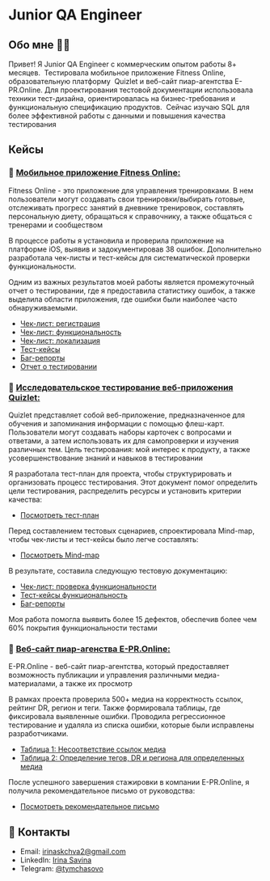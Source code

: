 # Junior QA Engineer

## Обо мне :raising_hand_woman:
Привет! Я Junior QA Engineer с коммерческим опытом работы 8+ месяцев.  Тестировала мобильное приложение Fitness Online, образовательную платформу  Quizlet и веб-сайт пиар-агентства E-PR.Online. Для проектирования тестовой документации использовала техники тест-дизайна, ориентировалась на бизнес-требования и функциональную спецификацию продуктов.  Сейчас изучаю SQL для более эффективной работы с данными и повышения качества тестирования

## Кейсы
### :small_orange_diamond: <ins>Мобильное приложение [Fitness Online](https://fitnessonline.app.link/DbvsHlcZ4W):</ins>

Fitness Online - это приложение для управления тренировками. В нем пользователи могут создавать свои тренировки/выбирать готовые, отслеживать прогресс занятий в дневнике тренировок, составлять персональную диету, обращаться к справочнику, а также общаться с тренерами и сообществом

В процессе работы я установила и проверила приложение на платформе iOS, выявив и задокументировав 38 ошибок. Дополнительно разработала чек-листы и тест-кейсы для систематической проверки функциональности.

Одним из важных результатов моей работы является промежуточный отчет о тестировании, где я предоставила статистику ошибок, а также выделила области приложения, где ошибки были наиболее часто обнаруживаемыми.

- [Чек-лист: регистрация](https://docs.google.com/spreadsheets/d/1ASDr_nrWYY-plTjCgibJNM9F8oAQKjYSr8z8GxJD4GM/edit?usp=sharing)
- [Чек-лист: функциональность](https://docs.google.com/spreadsheets/d/1eZStvKuyVECo_B9tj6ZPZF0MUf7LJ_yFhrr09i0nD8s/edit?usp=sharing)
- [Чек-лист: локализация](https://docs.google.com/spreadsheets/d/1Ndvw6CMfrO88uoIBFJsI5QGuUp6-SYUdog-_62QhFSQ/edit?usp=sharing)
- [Тест-кейсы](https://docs.google.com/spreadsheets/d/1zFamaY0L3r8Oy3490b_3f9gkdro0LwSX5NrV2exUfP4/edit?usp=sharing)
- [Баг-репорты](https://docs.google.com/spreadsheets/d/1XbMre4kIcCb5TAsSZlc6iz51mWW-e1cM3hd2zoOvRuo/edit?usp=sharing)
- [Отчет о тестировании](https://drive.google.com/file/d/1cyKMtDnhNbVyVStNq_KCLq_kA3LnSLCB/view?usp=sharing)

### :small_orange_diamond: <ins>Исследовательское тестирование веб-приложения [Quizlet](https://quizlet.com):</ins>

Quizlet представляет собой веб-приложение, предназначенное для обучения и запоминания информации с помощью флеш-карт. Пользователи могут создавать наборы карточек с вопросами и ответами, а затем использовать их для самопроверки и изучения различных тем. Цель тестирования: мой интерес к продукту, а также усовершенствование знаний и навыков в тестировании

Я разработала тест-план для проекта, чтобы структурировать и организовать процесс тестирования. Этот документ помог определить цели тестирования, распределить ресурсы и установить критерии качества:
- [Посмотреть тест-план](https://drive.google.com/file/d/1aHjwEa9RC8m4FVwL1zvhBLlCEmvr7tfN/view?usp=sharing)

Перед составлением тестовых сценариев, спроектировала Mind-map, чтобы чек-листы и тест-кейсы было легче составлять:
- [Посмотреть Mind-map](https://drive.google.com/file/d/1a6vopm28x0f_b8e4ow1irhJey4IdX-W0/view?usp=sharing)

В результате, составила следующую тестовую документацию:
- [Чек-лист: проверка функциональности](https://docs.google.com/spreadsheets/d/1loh3knXl8o3-TOWc4n6_IHcxtd33YRWo95Wfi1F-KqY/edit?usp=sharing)
- [Тест-кейсы функциональность](https://docs.google.com/spreadsheets/d/1r80cxkXY4YZnupkRzkqKfHPUFGi7U9nY_sLWRP7wzoM/edit?usp=sharing)
- [Баг-репорты](https://docs.google.com/spreadsheets/d/1fTj7tBi808M4YEbRCBcMqDQ6875A39UjhE4nApF2VR4/edit?usp=sharing)

Моя работа помогла выявить более 15 дефектов, обеспечив более чем 60% покрытия функциональности тестами

### :small_orange_diamond: <ins>Веб-сайт пиар-агенства [E-PR.Online](https://e-pr.online):</ins>

E-PR.Online - веб-сайт пиар-агентства, который предоставляет возможность публикации и управления различными медиа-материалами, а также их просмотр

В рамках проекта проверила 500+ медиа на корректность ссылок, рейтинг DR, регион и теги. Также формировала таблицы, где фиксировала выявленные ошибки. Проводила регрессионное тестирование и удаляла из списка ошибки, которые были исправлены разработчиками.

- [Таблица 1: Несоответствие ссылок медиа](https://docs.google.com/spreadsheets/d/1hAxvMHc5IwRWWHSpaQzRshd2TwUO_U_qm5Rk1UchVRk/edit?usp=sharing)
- [Таблица 2: Определение тегов, DR и региона для определенных медиа](https://docs.google.com/spreadsheets/d/19jwcR3HElzkMLC6rCz08PlkX6xOwMIAi4tcOwuYMwWs/edit?usp=sharing)

После успешного завершения стажировки в компании E-PR.Online, я получила рекомендательное письмо от руководства:

- [Посмотреть рекомендательное письмо](https://drive.google.com/file/d/1ovagih5MUJWeZsKOaNdkYUAzXnyjOiuB/view?usp=sharing)

## :calling: Контакты
- Email: irinaskchva2@gmail.com
- LinkedIn: [Irina Savina](https://www.linkedin.com/in/irina-savina-8b9194274/)
- Telegram: [@tymchasovo](https://t.me/tymchasovo)
